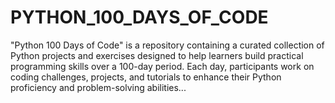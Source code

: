 # PYTHON_100_DAYS_OF_CODE

"Python 100 Days of Code" is a repository containing a curated collection of Python projects and exercises designed to help learners build practical programming skills over a 100-day period. Each day, participants work on coding challenges, projects, and tutorials to enhance their Python proficiency and problem-solving abilities...
